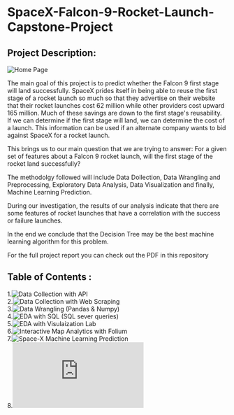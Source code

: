 # SpaceX-Falcon-9-Rocket-Launch-Capstone-Project
## Project Description:
![Home Page](https://github.com/AsmaaJittou/SpaceX-Falcon-9-Rocket-Launch-Capstone-Project/assets/49244622/a542747f-6afd-4cd4-ac89-636866c3a16f)

The main goal of this project is to predict whether the Falcon 9 first stage will land successfully. SpaceX prides itself in being able to reuse the first stage of a rocket launch so much so that they advertise on their website that their rocket launches cost 62 million while other providers cost upward 165 million. Much of these savings are down to the first stage's reusability. If we can determine if the first stage will land, we can determine the cost of a launch. This information can be used if an alternate company wants to bid against SpaceX for a rocket launch.

This brings us to our main question that we are trying to answer: For a given set of features about a Falcon 9 rocket launch, will the first stage of the rocket land successfully?

The methodolgy followed will include Data Dollection, Data Wrangling and Preprocessing, Exploratory Data Analysis, Data Visualization and finally, Machine Learning Prediction.

During our investigation, the results of our analysis indicate that there are some features of rocket launches that have a correlation with the success or failure launches.

In the end we conclude that the Decision Tree may be the best machine learning algorithm for this problem.

For the full project report you can check out the PDF in this repository

## Table of Contents :
1.![Data Collection with API](https://github.com/AsmaaJittou/SpaceX-Falcon-9-Rocket-Launch-Capstone-Project/blob/main/1-Data_Collection_Api.ipynb) <br/>
2.![Data Collection with Web Scraping](https://github.com/AsmaaJittou/SpaceX-Falcon-9-Rocket-Launch-Capstone-Project/blob/main/2_Data_Collection_webscraping.ipynb) <br/>
3.![Data Wrangling (Pandas & Numpy)](https://github.com/AsmaaJittou/SpaceX-Falcon-9-Rocket-Launch-Capstone-Project/blob/main/3_Data_wrangling_spacex.ipynb) <br/>
4.![EDA with SQL (SQL sever queries)](https://github.com/AsmaaJittou/SpaceX-Falcon-9-Rocket-Launch-Capstone-Project/blob/main/4_Data_Analysis_SQL_EDA.ipynb) <br/>
5.![EDA with Visulaization Lab](https://github.com/AsmaaJittou/SpaceX-Falcon-9-Rocket-Launch-Capstone-Project/blob/main/5_Data_Viz_eda.ipynb) <br/>
6.![Interactive Map Analytics with Folium](https://github.com/AsmaaJittou/SpaceX-Falcon-9-Rocket-Launch-Capstone-Project/blob/main/6_Data_Vis_launch_site_location_Folium.ipynb) <br/>
7.![Space-X Machine Learning Prediction](https://github.com/AsmaaJittou/SpaceX-Falcon-9-Rocket-Launch-Capstone-Project/blob/main/7_Machine_Learning_Prediction.ipynb) <br/>
8.![Project Presentation](https://github.com/AsmaaJittou/SpaceX-Falcon-9-Rocket-Launch-Capstone-Project/blob/main/presentation/Project_SpaceX_Falcon_Rocket_Presentation.pdf)

